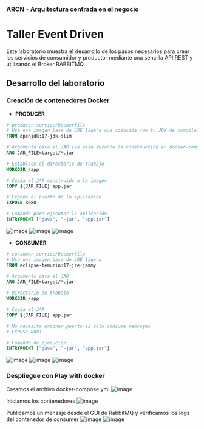 ### ARCN - Arquitectura centrada en el negocio

#  Taller Event Driven

Este laboratorio muestra el desarrollo  de los pasos necesarios para crear los servicios de consumidor y productor mediante una sencilla API REST y utilizando el Broker RABBITMQ.

## Desarrollo del laboratorio

### Creación de contenedores Docker

- **PRODUCER**
```dockerfile
# producer-service/Dockerfile
# Usa una imagen base de JRE ligera que coincida con tu JDK de compilación
FROM openjdk:17-jdk-slim

# Argumento para el JAR (se pasa durante la construcción en docker-compose)
ARG JAR_FILE=target/*.jar

# Establece el directorio de trabajo
WORKDIR /app

# Copia el JAR construido a la imagen
COPY ${JAR_FILE} app.jar

# Expone el puerto de la aplicación
EXPOSE 8080

# Comando para ejecutar la aplicación
ENTRYPOINT ["java", "-jar", "app.jar"]
```
![image](https://github.com/user-attachments/assets/8261d3e6-1702-4f76-9537-ac784249311c)
![image](https://github.com/user-attachments/assets/9a6b0cfd-e4b4-4eac-a0ee-cbd8141f0ceb)
![image](https://github.com/user-attachments/assets/8f97030e-7483-4b85-a199-f2b74c9bf02f)

- **CONSUMER**
```dockerfile
# consumer-service/Dockerfile
# Usa una imagen base de JRE ligera
FROM eclipse-temurin:17-jre-jammy

# Argumento para el JAR
ARG JAR_FILE=target/*.jar

# Directorio de trabajo
WORKDIR /app

# Copia el JAR
COPY ${JAR_FILE} app.jar

# No necesita exponer puerto si solo consume mensajes
# EXPOSE 8081

# Comando de ejecución
ENTRYPOINT ["java", "-jar", "app.jar"]
```
![image](https://github.com/user-attachments/assets/c7f3f04d-fdcd-4e6f-929d-92af86ee2b57)
![image](https://github.com/user-attachments/assets/068f62eb-70c2-42a3-8e40-5a333eee037a)
![image](https://github.com/user-attachments/assets/b14762e6-0477-4d59-89e3-4bd184d38d2c)

### Despliegue con Play with docker
Creamos el archivo docker-compose.yml
![image](https://github.com/user-attachments/assets/250c741f-5a0c-4439-ab82-9eb34837617c)

Iniciamos los contenedores
![image](https://github.com/user-attachments/assets/8b83480f-1f9c-4abb-b75e-6d61e61b18c9)

Publicamos un mensaje desde el GUI de RabbitMQ y verificamos los logs del contenedor de consumer
![image](https://github.com/user-attachments/assets/62a89aeb-0f11-497e-9a8b-238918ba2fe3)
![image](https://github.com/user-attachments/assets/0fc53464-f846-4706-b101-2ee73c10d206)




